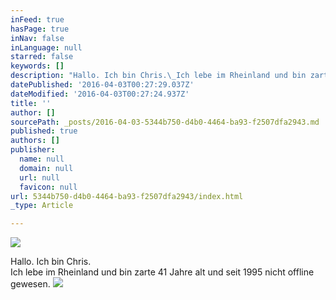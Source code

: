 ```yaml
---
inFeed: true
hasPage: true
inNav: false
inLanguage: null
starred: false
keywords: []
description: "Hallo. Ich bin Chris.\_Ich lebe im Rheinland und bin zarte 41 Jahre alt und seit 1995 nicht offline gewesen.\_"
datePublished: '2016-04-03T00:27:29.037Z'
dateModified: '2016-04-03T00:27:24.937Z'
title: ''
author: []
sourcePath: _posts/2016-04-03-5344b750-d4b0-4464-ba93-f2507dfa2943.md
published: true
authors: []
publisher:
  name: null
  domain: null
  url: null
  favicon: null
url: 5344b750-d4b0-4464-ba93-f2507dfa2943/index.html
_type: Article

---
```

![](https://the-grid-user-content.s3-us-west-2.amazonaws.com/559b27e5-4b2d-46de-9f8f-80d6f85f4ad9.jpg)

Hallo. Ich bin Chris.   
Ich lebe im Rheinland und bin zarte 41 Jahre alt und seit 1995 nicht offline gewesen. ![](https://the-grid-user-content.s3-us-west-2.amazonaws.com/b6e4c9bd-66dc-4eef-a1cd-7f0c54501ab4.jpg)